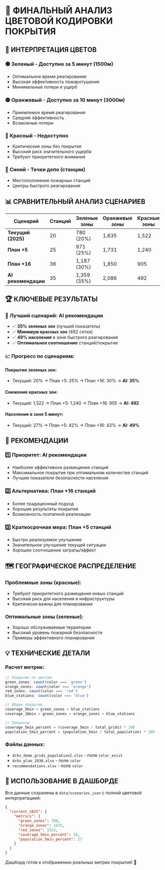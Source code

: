 # 🎨 ФИНАЛЬНЫЙ АНАЛИЗ ЦВЕТОВОЙ КОДИРОВКИ ПОКРЫТИЯ

## 🎯 ИНТЕРПРЕТАЦИЯ ЦВЕТОВ

### 🟢 **Зеленый** - Доступно за 5 минут (1500м)
- Оптимальное время реагирования
- Высокая эффективность пожаротушения
- Минимальные потери и ущерб

### 🟡 **Оранжевый** - Доступно за 10 минут (3000м)  
- Приемлемое время реагирования
- Средняя эффективность
- Возможные потери

### 🔴 **Красный** - Недоступно
- Критические зоны без покрытия
- Высокий риск значительного ущерба
- Требуют приоритетного внимания

### 🔵 **Синий** - Точки депо (станции)
- Местоположение пожарных станций
- Центры быстрого реагирования

## 📊 СРАВНИТЕЛЬНЫЙ АНАЛИЗ СЦЕНАРИЕВ

| Сценарий | Станций | Зеленые зоны | Оранжевые зоны | Красные зоны | Население 5 мин |
|----------|---------|--------------|----------------|--------------|-----------------|
| **Текущий (2025)** | 20 | 780 (20%) | 1,635 | 1,522 | 401,765 (27%) |
| **План +5** | 25 | 971 (25%) | 1,731 | 1,240 | 729,482 (42%) |
| **План +16** | 36 | 1,187 (30%) | 1,850 | 905 | 792,139 (43%) |
| **AI рекомендации** | 35 | 1,359 (35%) | 2,086 | 492 | 1,068,693 (49%) |

## 🏆 КЛЮЧЕВЫЕ РЕЗУЛЬТАТЫ

### 🎯 **Лучший сценарий: AI рекомендации**
- ✅ **35% зеленых зон** (лучший показатель)
- ✅ **Минимум красных зон** (492 сетки)
- ✅ **49% населения** в зоне быстрого реагирования
- ✅ **Оптимальное соотношение** станций/покрытие

### 📈 **Прогресс по сценариям:**

#### **Покрытие зеленых зон:**
- Текущий: 20% → План +5: 25% → План +16: 30% → **AI: 35%**

#### **Снижение красных зон:**
- Текущий: 1,522 → План +5: 1,240 → План +16: 905 → **AI: 492**

#### **Население в зоне 5 минут:**
- Текущий: 27% → План +5: 42% → План +16: 43% → **AI: 49%**

## 🎯 РЕКОМЕНДАЦИИ

### 1️⃣ **Приоритет: AI рекомендации**
- Наиболее эффективное размещение станций
- Максимальное покрытие при оптимальном количестве станций
- Лучшие показатели безопасности населения

### 2️⃣ **Альтернатива: План +16 станций**
- Более традиционный подход
- Хорошие результаты покрытия
- Возможность поэтапной реализации

### 3️⃣ **Краткосрочная мера: План +5 станций**
- Быстро реализуемое улучшение
- Значительное улучшение текущей ситуации
- Хорошее соотношение затраты/эффект

## 🗺️ ГЕОГРАФИЧЕСКОЕ РАСПРЕДЕЛЕНИЕ

### **Проблемные зоны (красные)**:
- Требуют приоритетного размещения новых станций
- Высокий риск для населения и инфраструктуры
- Критически важны для планирования

### **Оптимальные зоны (зеленые)**:
- Хорошо обслуживаемые территории
- Высокий уровень пожарной безопасности
- Примеры эффективного планирования

## 💡 ТЕХНИЧЕСКИЕ ДЕТАЛИ

### **Расчет метрик:**
```javascript
// Покрытие по цветам
green_zones: count(color === 'green')
orange_zones: count(color === 'orange') 
red_zones: count(color === 'red')
blue_stations: count(color === 'blue')

// Общее покрытие
coverage_5min = green_zones + blue_stations
coverage_10min = green_zones + orange_zones + blue_stations

// Проценты
coverage_5min_percent = (coverage_5min / total_grids) * 100
population_5min_percent = (population_5min / total_population) * 100
```

### **Файлы данных:**
- `dchs_demo_grids_population2.xlsx` - поле `color_exist`
- `dchs_plan_2030.xlsx` - поле `color` 
- `recommendations.xlsx` - поле `color`

## 🚀 ИСПОЛЬЗОВАНИЕ В ДАШБОРДЕ

Все данные сохранены в `data/scenarios.json` с полной цветовой интерпретацией:

```json
{
  "current_2025": {
    "metrics": {
      "green_zones": 780,
      "orange_zones": 1635,
      "red_zones": 1522,
      "coverage_5min_percent": 20,
      "population_5min_percent": 27
    }
  }
}
```

Дашборд готов к отображению реальных метрик покрытия! 🎉 